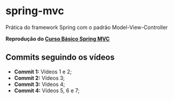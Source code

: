 # spring-mvc
Prática do framework Spring com o padrão Model-View-Controller

**Reprodução do [Curso Básico Spring MVC](https://www.youtube.com/playlist?list=PL3ZslI15yo2ppY0GsRFDjRdHZAUuPnQ6M)**

## Commits seguindo os vídeos

- **Commit 1:** Vídeos 1 e 2;
- **Commit 2:** Vídeos 3;
- **Commit 3:** Vídeos 4;
- **Commit 4:** Vídeos 5, 6 e 7;